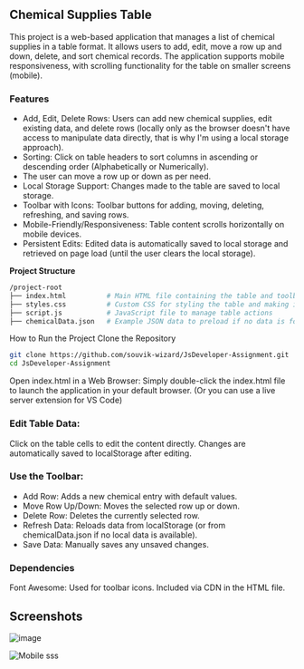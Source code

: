 ## Chemical Supplies Table
This project is a web-based application that manages a list of chemical supplies in a table format. It allows users to add, edit, move a row up and down, delete, and sort chemical records. The application supports mobile responsiveness, with scrolling functionality for the table on smaller screens (mobile).

### Features
- Add, Edit, Delete Rows: Users can add new chemical supplies, edit existing data, and delete rows (locally only as the browser doesn't have access to manipulate data directly, that is why I'm using a local storage approach).
- Sorting: Click on table headers to sort columns in ascending or descending order (Alphabetically or Numerically).
- The user can move a row up or down as per need.
- Local Storage Support: Changes made to the table are saved to local storage.
- Toolbar with Icons: Toolbar buttons for adding, moving, deleting, refreshing, and saving rows.
- Mobile-Friendly/Responsiveness: Table content scrolls horizontally on mobile devices.
- Persistent Edits: Edited data is automatically saved to local storage and retrieved on page load (until the user clears the local storage).

**Project Structure**
```bash
/project-root
├── index.html          # Main HTML file containing the table and toolbar layout
├── styles.css          # Custom CSS for styling the table and making it responsive
├── script.js           # JavaScript file to manage table actions
├── chemicalData.json   # Example JSON data to preload if no data is found in local storage
```
How to Run the Project
Clone the Repository

```bash
git clone https://github.com/souvik-wizard/JsDeveloper-Assignment.git
cd JsDeveloper-Assignment
```
Open index.html in a Web Browser: Simply double-click the index.html file to launch the application in your default browser. (Or you can use a live server extension for VS Code)

### Edit Table Data:

Click on the table cells to edit the content directly.
Changes are automatically saved to localStorage after editing.

### Use the Toolbar:
- Add Row: Adds a new chemical entry with default values. 
- Move Row Up/Down: Moves the selected row up or down.
- Delete Row: Deletes the currently selected row.
- Refresh Data: Reloads data from localStorage (or from chemicalData.json if no local data is available).
- Save Data: Manually saves any unsaved changes.

### Dependencies
Font Awesome: Used for toolbar icons. Included via CDN in the HTML file.

## Screenshots

![image](https://github.com/user-attachments/assets/61f8ee5c-b368-42f1-ba52-d7406bb9a77a)

![Mobile sss](https://github.com/user-attachments/assets/4138b040-4744-4d24-aa69-72cb5a170188)
